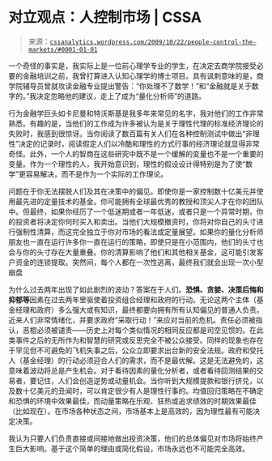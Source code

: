 <!--yml

category: 未分类

date: 2024-05-12 18:44:30

-->

# 对立观点：人控制市场 | CSSA

> 来源：[`cssanalytics.wordpress.com/2009/10/22/people-control-the-markets/#0001-01-01`](https://cssanalytics.wordpress.com/2009/10/22/people-control-the-markets/#0001-01-01)

一个奇怪的事实是，我实际上是一位前心理学专业的学生，在决定去商学院接受必要的金融培训之前，我曾打算进入认知心理学的博士项目。具有讽刺意味的是，商学院辅导员曾就攻读金融专业提出警告：“你处理不了数学！”和“金融就是关于数字的。”我决定忽略他的建议，走上了成为“量化分析师”的道路。

行为金融学巨头如卡尼曼和特沃斯基是我多年来常见的名字，我对他们的工作非常熟悉。有趣的是，当他们的工作成为许多被认为是关于理性代理的标准经济理论的失败时，我感到很惊讶。当你阅读了数百篇有关人们在各种控制测试中做出“非理性”决定的记录时，阅读假定人们以冷酷和理性的方式行事的经济理论就显得非常奇怪。此外，一个人的智商在这些研究中既不是一个缓解的变量也不是一个重要的变量。作为一个理性的人，我开始意识到，理性的假设设计得特别是为了使“数学”更容易解决，而不是作为一个实际的工作理论。

问题在于你无法摆脱人们及其在决策中的偏见。即使你是一家控制数十亿美元并使用最先进的定量技术的基金。你可能拥有全球最优秀的教授和顶尖人才在你的团队中。但最终，如果你经历了一个低迷期或者一年低迷，或者只是一个异常时期，你的投资者将决定你何时买入和卖出。当他们大规模撤资时，你将对你自己的头寸进行强制性清算，而这完全独立于你对市场的看法或定量展望。如果你的量化分析师朋友也一直在运行许多你一直在运行的策略，即使只是在小范围内，他们的头寸也会与你的头寸存在大量重叠。你的清算影响了他们和其他相关基金，这可能引发客户资金的连锁提取。突然间，每个人都在一次性逃离，最终我们就会出现一次小型崩盘

为什么过去两年出现了如此剧烈的波动？答案在于人们。**恐惧、贪婪、决策后悔和抑郁等**因素在过去两年里驱使着投资组合经理和政府的行动。无论这两个主体（基金经理和政府）多么强大或有知识，最终都要向拥有所有认知偏见的普通人负责。近来人们非常情绪化，并要求政府“采取行动！”来应对当前的危机。责任必须被指认，恶棍必须被谴责——历史上对每个类似情况的相同反应都是司空见惯的。在此类事件之后的无所作为和智慧的研究或反思完全不被公众接受。同样的现象也存在于罕见但不可避免的飞机失事之后，公众立即要求出台新的安全法规。政府和受托人（基金经理）的行动必须迎合人们的需求，而不是最优解。这是无法避免的，这意味着波动将总是产生机会。对于看待因素的量化分析者，或者看待回测结果的交易者，要记住，人们会创造逆势或动量机会。当你听到大规模提款和银行挤兑，以及数十亿美元的丑闻时，可以肯定很少有人是理性行事的。均值回归策略在不确定和恐惧的环境中效果最佳，而动量策略在乐观、狂热或追求绩效的时期效果最佳（比如现在）。在市场各种状态之间，市场基本上是高效的，因为理性最有可能决定决策。

我认为只要人们负责直接或间接地做出投资决策，他们的总体偏见对市场将始终产生巨大影响。基于这个简单的理由或简化假设，市场永远也不可能完全高效。
